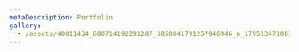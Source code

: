 ```yaml
---
metaDescription: Portfolio
gallery:
  - /assets/40011434_680714192291287_3850841791257946946_n_17951347108187022.jpg
---
```


